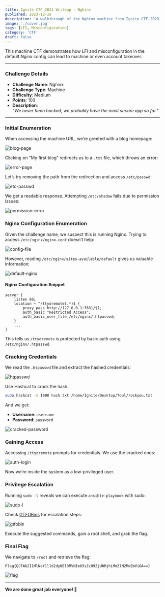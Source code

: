 ```yaml
---
title: Ignite CTF 2023 Writeup - Nghinx
published: 2023-12-19
description: 'A walkthrough of the Nghinx machine from Ignite CTF 2023, involving LFI exploitation and Nginx misconfiguration leading to machine takeover.'
image: './cover.jpg'
tags: [LFI, Misconfiguration]
category: 'CTF'
draft: false
---
```




This machine CTF demonstrates how LFI and misconfiguration in the default Nginx config can lead to machine or even account takeover.

---

###  **Challenge Details**

- **Challenge Name**: Nghinx  
- **Challenge Type**: Machine  
- **Difficulty**: Medium  
- **Points**: 100  
- **Description**:  
  _"We never been hacked, we probably have the most secure app so far."_

---

###  Initial Enumeration

When accessing the machine URL, we’re greeted with a blog homepage:

![blog-page](https://miro.medium.com/v2/resize:fit:1400/format:webp/1*p7nDuHDQUIpXNCk5XVnSXg.png)

Clicking on "My first blog" redirects us to a `.txt` file, which throws an error:

![error-page](https://miro.medium.com/v2/resize:fit:1400/format:webp/1*in3UnNuvANg8iftH--cmyA.png)

Let’s try removing the path from the redirection and access `/etc/passwd`:

![etc-passwd](https://miro.medium.com/v2/resize:fit:1400/format:webp/1*sZSXb0QUrlRSLJeBxp6MgA.png)

We get a readable response. Attempting `/etc/shadow` fails due to permission issues:

![permission-error](https://miro.medium.com/v2/resize:fit:1400/format:webp/1*wZ436qPBlH3-8x_bniWz2A.png)



### Nginx Configuration Enumeration

Given the challenge name, we suspect this is running Nginx. Trying to access `/etc/nginx/nginx.conf` doesn’t help:

![config-file](https://miro.medium.com/v2/resize:fit:1400/format:webp/1*oYz45ygbgeHTTLXlw726fg.png)

However, reading `/etc/nginx/sites-available/default` gives us valuable information:

![default-nginx](https://miro.medium.com/v2/resize:fit:1400/format:webp/1*Eiayx3kJPczWzqHEw_BU2g.png)

#### Nginx Configuration Snippet

```nginx
server {
    listen 80;
    location ~ ^/ttydremote(.*)$ {
        proxy_pass http://127.0.0.1:7681/$1;
        auth_basic "Restricted Access";
        auth_basic_user_file /etc/nginx/.htpasswd;
    }
    ...
}
````

This tells us `/ttydremote` is protected by basic auth using `/etc/nginx/.htpasswd`.



### Cracking Credentials

We read the `.htpasswd` file and extract the hashed credentials:

![htpasswd](https://miro.medium.com/v2/resize\:fit:1400/format\:webp/1*awW8xY7fOmQLCGx6bdESDg.png)

Use Hashcat to crack the hash:

```bash
sudo hashcat -m 1600 hash.txt /home/Ignite/Desktop/Tool/rockyou.txt
```

And we get:

* **Username**: `username`
* **Password**: `password`

![cracked-password](https://miro.medium.com/v2/resize\:fit:1400/format\:webp/1*opeDSCTAo1KP8SIhU_tUew.png)


###  Gaining Access

Accessing `/ttydremote` prompts for credentials. We use the cracked ones:

![auth-login](https://miro.medium.com/v2/resize\:fit:1400/format\:webp/1*l-3cz87zxR8r7hfchjpTAw.png)

Now we’re inside the system as a low-privileged user.


###  Privilege Escalation

Running `sudo -l` reveals we can execute `ansible-playbook` with sudo:

![sudo-l](https://miro.medium.com/v2/resize\:fit:1400/format\:webp/1*3A_1yJ87GeMt2DOUnxgS9Q.png)

Check [GTFOBins](https://gtfobins.github.io/#ansible-playbook) for escalation steps:

![gtfobin](https://miro.medium.com/v2/resize\:fit:1400/format\:webp/1*zuNkjlUauJIoxFh50NbqpQ.png)

Execute the suggested commands, gain a root shell, and grab the flag.



###  Final Flag

We navigate to `/root` and retrieve the flag:

```text
Flag{QCFAb2I1MlNaY1lld2dyUElDMVNIeU5sZz09ZjU0MjhiMmZlN2MwZmViOA==}
```

![flag](https://miro.medium.com/v2/resize\:fit:1400/format\:webp/1*2WJj2bO5k62RVx10fY1ndw.png)

---

**We are done great job everyone!  👏**


